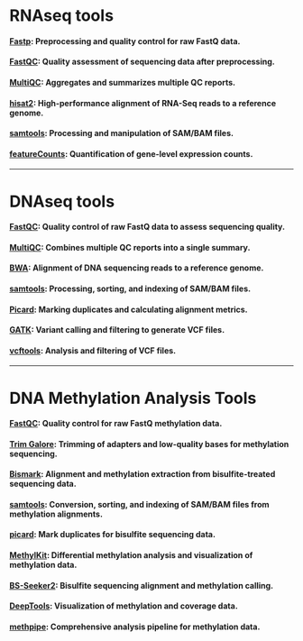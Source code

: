 # RNAseq tools
#### [Fastp](https://github.com/OpenGene/fastp): Preprocessing and quality control for raw FastQ data.
#### [FastQC](https://github.com/s-andrews/FastQC): Quality assessment of sequencing data after preprocessing.
#### [MultiQC](https://github.com/MultiQC/MultiQC): Aggregates and summarizes multiple QC reports.
#### [hisat2](https://github.com/DaehwanKimLab/hisat2): High-performance alignment of RNA-Seq reads to a reference genome.
#### [samtools](https://github.com/samtools/samtools): Processing and manipulation of SAM/BAM files.
#### [featureCounts](https://rnnh.github.io/bioinfo-notebook/docs/featureCounts.html): Quantification of gene-level expression counts.

---

# DNAseq tools

#### [FastQC](https://github.com/s-andrews/FastQC): Quality control of raw FastQ data to assess sequencing quality.
#### [MultiQC](https://github.com/MultiQC/MultiQC): Combines multiple QC reports into a single summary.
#### [BWA](https://github.com/lh3/bwa): Alignment of DNA sequencing reads to a reference genome.
#### [samtools](https://github.com/samtools/samtools): Processing, sorting, and indexing of SAM/BAM files.
#### [Picard](https://github.com/broadinstitute/picard): Marking duplicates and calculating alignment metrics.
#### [GATK](https://github.com/broadinstitute/gatk): Variant calling and filtering to generate VCF files.
#### [vcftools](https://github.com/vcftools/vcftools): Analysis and filtering of VCF files.

---

# DNA Methylation Analysis Tools

#### [FastQC](https://github.com/s-andrews/FastQC): Quality control for raw FastQ methylation data.
#### [Trim Galore](https://www.bioinformatics.babraham.ac.uk/projects/trim_galore/): Trimming of adapters and low-quality bases for methylation sequencing.
#### [Bismark](https://github.com/FelixKrueger/Bismark): Alignment and methylation extraction from bisulfite-treated sequencing data.
#### [samtools](https://github.com/samtools/samtools): Conversion, sorting, and indexing of SAM/BAM files from methylation alignments.
#### [picard](https://broadinstitute.github.io/picard/): Mark duplicates for bisulfite sequencing data.
#### [MethylKit](https://github.com/al2na/methylKit): Differential methylation analysis and visualization of methylation data.
#### [BS-Seeker2](https://github.com/BS-Seeker/BSseeker2): Bisulfite sequencing alignment and methylation calling.
#### [DeepTools](https://deeptools.readthedocs.io/en/develop/): Visualization of methylation and coverage data.
#### [methpipe](https://github.com/smithlabcode/methpipe): Comprehensive analysis pipeline for methylation data.


